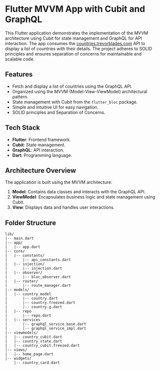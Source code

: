# Flutter MVVM App with Cubit and GraphQL

This Flutter application demonstrates the implementation of the MVVM architecture using Cubit for state management and GraphQL for API interaction. The app consumes the [countries.trevorblades.com](https://countries.trevorblades.com) API to display a list of countries with their details. The project adheres to SOLID principles and ensures separation of concerns for maintainable and scalable code.

## Features

- Fetch and display a list of countries using the GraphQL API.
- Organized using the MVVM (Model-View-ViewModel) architectural pattern.
- State management with Cubit from the `flutter_bloc` package.
- Simple and intuitive UI for easy navigation.
- SOLID principles and Separation of Concerns.

## Tech Stack

- **Flutter**: Frontend framework.
- **Cubit**: State management.
- **GraphQL**: API interaction.
- **Dart**: Programming language.

## Architecture Overview

The application is built using the MVVM architecture:

1. **Model**: Contains data classes and interacts with the GraphQL API.
2. **ViewModel**: Encapsulates business logic and state management using Cubit.
3. **View**: Displays data and handles user interactions.

## Folder Structure

```plaintext
lib/
|-- main.dart           
|-- app/
|   |-- app.dart
|-- core/
|   |-- constants/
|       |-- api_constants.dart
|   |-- injection/
|       |-- injection.dart
|   |-- observer/
|       |-- bloc_observer.dart
|   |-- router/
|       |-- route_manager.dart
|-- models/
|   |-- country_model    
|       |-- country.dart
|       |-- country.freezed.dart
|       |-- country.g.dart
|   |-- repo   
|       |-- repo.dart
|   |-- services   
|       |-- graphql_service_base.dart
|       |-- graphql_service_impl.dart
|-- viewmodels/
|   |-- country_cubit.dart 
|   |-- country_state.dart 
|   |-- country_cubit.freezed.dart
|-- views/
|   |-- home_page.dart   
|-- widgets/
    |-- country_card.dart 
```
